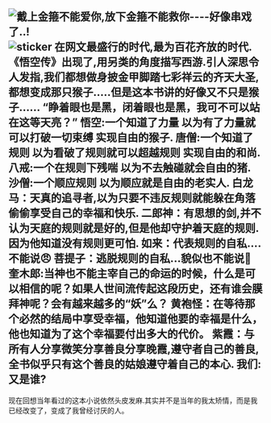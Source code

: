 ![戴上金箍不能爱你,放下金箍不能救你----好像串戏了..!](https://om.firekylin.tk/ODssk3/blog/pic/%E6%82%9F%E7%A9%BA%E4%BC%A0.webp)![sticker](aru/59)
在网文最盛行的时代,最为百花齐放的时代.《悟空传》出现了,用另类的角度描写西游.引人深思令人发指,我们都想做身披金甲脚踏七彩祥云的齐天大圣,都想变成那只猴子.....但是这本书讲的好像又不只是猴子......
“睁着眼也是黑，闭着眼也是黑，我可不可以站在这等天亮？”
悟空:一个知道了力量 以为有了力量就可以打破一切束缚 实现自由的猴子.
唐僧:一个知道了规则 以为看破了规则就可以超越规则 实现自由的和尚.
八戒:一个在规则下残喘 以为不去触碰就会自由的猪.
沙僧:一个顺应规则 以为顺应就是自由的老实人.
白龙马：天真的追寻者,以为只要不违反规则就能躲在角落偷偷享受自己的幸福和快乐.
二郎神：有思想的剑,并不认为天庭的规则就是好的,但是他却守护着天庭的规则.因为他知道没有规则更可怕.
如来：代表规则的自私....不能说😠
菩提子：逃脱规则的自私...貌似也不能说🙊
奎木郎:当神也不能主宰自己的命运的时候，什么是可以相信的呢？如果人世间流传起这段历史，还有谁会膜拜神呢？会有越来越多的“妖”么？
黄袍怪：在等待那个必然的结局中享受幸福，他知道他要的幸福是什么，他也知道为了这个幸福要付出多大的代价。
紫霞：与所有人分享微笑分享善良分享晚霞,遵守者自己的善良,全书似乎只有这个善良的姑娘遵守着自己的本心.
我们:又是谁?
------------------
现在回想当年看过的这本小说依然头皮发麻.其实并不是当年的我太矫情，而是我已经改变了，变成了我曾经讨厌的人。